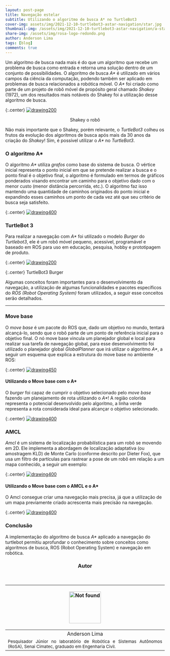 ```yaml
---
layout: post-page
title: Navegação estelar
subtitle: Utilizando o algoritmo de busca A* no TurtleBot3
cover-img: assets/img/2021-12-10-turtlebot3-astar-navigation/star.jpg
thumbnail-img: /assets/img/2021-12-10-turtlebot3-astar-navigation/a-star.gif
share-img: /assets/img/rosa-logo-redondo.png
author: Anderson Lima
tags: [blog]
comments: true
---
```


Um algoritmo de busca nada mais é do que um algoritmo que recebe um problema de busca
como entrada e retorna uma solução dentro de um conjunto de possibilidades. O algoritmo
de busca _A*_ é utilizado em vários campos da ciência da computação, podendo também ser
aplicado em problemas de busca relacionados a robótica móvel. O _A*_ foi criado como
parte de um projeto de robô móvel de propósito geral chamado _Shakey_ (1972), um dos
resultados mais notáveis do Shakey foi a utilização desse algoritmo de busca.

{:.center}
[![drawing200](../assets/img/2021-12-10-turtlebot3-astar-navigation/shakey.png)](../assets/img/2021-12-10-turtlebot3-astar-navigation/shakey.png)


<center>
Shakey o robô
</center>

Não mais importante que o Shakey, porém relevante, o _TurtleBot3_ colheu os frutos da evolução dos algoritmos de busca
após mais da 30 anos da criação do _Shakey_! Sim, é possível utilizar o _A*_ no _TurtleBot3_.

### O algoritmo A*

O algoritmo _A*_ utiliza _grafos_ como base do sistema de busca.
O vértice inicial representa o ponto inicial em que se pretende realizar a busca
e o ponto final é o objetivo final, o algoritmo é formulado em termos de gráficos 
ponderados visando encontrar
um caminho para o objetivo dado com o menor custo (menor distância percorrida, etc.).
O algoritmo faz isso mantendo uma quantidade de caminhos originados do 
ponto inicial e expandindo esses caminhos um ponto de cada vez até que seu critério
de busca seja satisfeito.

{:.center}
[![drawing400](../assets/img/2021-12-10-turtlebot3-astar-navigation/a-star.gif)](../assets/img/2021-12-10-turtlebot3-astar-navigation/a-star.gif)

### TurtleBot 3

Para realizar a navegação com _A*_ foi utilizado o modelo _Burger_ do _Turtlebot3_, ele é um robô móvel pequeno, acessível, programável
e baseado em ROS para uso em educação, pesquisa, hobby e prototipagem de produto.

{:.center}
[![drawing200](../assets/img/2021-12-10-turtlebot3-astar-navigation/burger.png)](../assets/img/2021-12-10-turtlebot3-astar-navigation/burger.png)

{:.center}
TurtleBot3 Burger


Algumas conceitos foram importantes para o desenvolvimento da navegação, a utilização de algumas funcionalidades e pacotes específicos do
_ROS (Robot Operating System)_ foram utilizados, a seguir esse conceitos serão detalhados.

* * * 

### Move base

O _move base_ é um pacote do ROS que, dado um objetivo no mundo, tentará alcançá-lo,
sendo que o robô parte de um ponto de referência inicial para o objetivo final. 
O nó move base vincula um planejador global e local para realizar
sua tarefa de navegação global, para esse desenvolvimento foi utilizado o planejador
global *GlobalPlanner* que irá utilizar o algoritmo _A*_, a seguir um esquema que explica
a estrutura do move base no ambiente ROS:

{:.center}
[![drawing450](../assets/img/2021-12-10-turtlebot3-astar-navigation/ttb-movebase-2.png)](../assets/img/2021-12-10-turtlebot3-astar-navigation/ttb-movebase-2.png)

#### Utilizando o Move base com o A*

O _burger_ foi capaz de cumprir o objetivo selecionado pelo _move base_ fazendo um planejamento
de rota utilizando o _A*_! A região colorida representa o potencial desenvolvido pelo algoritmo,
a linha verde representa a rota considerada ideal para alcançar o objetivo selecionado.

{:.center}
[![drawing400](../assets/img/2021-12-10-turtlebot3-astar-navigation/ttb-mvsastar.png)](../assets/img/2021-12-10-turtlebot3-astar-navigation/ttb-mvsastar.png)

### AMCL

_Amcl_ é um sistema de localização probabilística para um robô se movendo
em 2D. Ele implementa a abordagem de localização adaptativa
(ou amostragem KLD) de Monte Carlo (conforme descrito por Dieter Fox),
que usa um filtro de partículas para rastrear a pose de um robô em
relação a um mapa conhecido, a seguir um exemplo:

{:.center}
[![drawing400](../assets/img/2021-12-10-turtlebot3-astar-navigation/ttb-amcl.png)](../assets/img/2021-12-10-turtlebot3-astar-navigation/ttb-amcl.png)

#### Utilizando o Move base com o AMCL e o A*

O Amcl consegue criar uma navegação mais precisa, já que a utilização de um mapa
previamente criado acrescenta mais precisão na navegação.

{:.center}
[![drawing400](../assets/img/2021-12-10-turtlebot3-astar-navigation/ttb-mvbamcl.png)](../assets/img/2021-12-10-turtlebot3-astar-navigation/ttb-mvbamcl.png)

### Conclusão

A implementação do algoritmo de busca _A*_ aplicado a navegação do turtlebot
permitiu aprofundar o conhecimento sobre conceitos como algoritmos de busca, 
ROS (Robot Operating System) e navegação em robótica.

<!-- **************************************** Autor **************************************** -->
<center><h3 class="post-title">Autor</h3><br/></center>

<div class="row">
  <div class=" col-xl-auto offset-xl-0 col-lg-4 offset-lg-0">
    <table class="table-borderless highlight">
      <thead>
        <tr>
            <th><center><a href="https://www.linkedin.com/in/anderson-lima-45278b1bb/" target="_blank">
                <p align="center">
                    <img src="{{ 'assets/img/people/andersonlima-1.png' | relative_url }}" alt="Not found" width="100" class="img-fluid rounded-circle" />
                </p>
            </a></center></th>
        </tr>
      </thead>
      <tbody>
        <tr class="font-weight-bolder" style="text-align: center; margin-top: 0">
          <td width="33.33%">Anderson Lima</td>
        </tr>
        <tr style="text-align: center" >
          <td style="vertical-align: top;text-align: justify;"><small>Pesquisador Júnior no laboratório de Robótica e Sistemas Autônomos (RoSA), Senai Cimatec, graduado em Engenharia Civil.</small></td>
        </tr>
      </tbody>
    </table>
  </div>
</div>

<br>